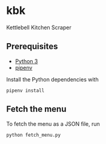 # kbk
Kettlebell Kitchen Scraper


## Prerequisites

* [Python 3](http://docs.python-guide.org/en/latest/starting/installation/)
* [pipenv](http://docs.python-guide.org/en/latest/dev/virtualenvs/#installing-pipenv)

Install the Python dependencies with

    pipenv install


## Fetch the menu

To fetch the menu as a JSON file, run

    python fetch_menu.py
